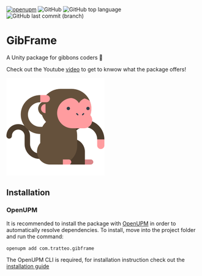 [![openupm](https://img.shields.io/npm/v/com.tratteo.gibframe?label=OpenUPM&registry_uri=https://package.openupm.com)](
https://openupm.com/packages/com.tratteo.gibframe/)
![GitHub](https://img.shields.io/github/license/tratteo/GibFrame?color=orange&label=License)
![GitHub top language](https://img.shields.io/github/languages/top/tratteo/GibFrame?color=5027d5&label=C%23&logo=.net)
![GitHub last commit (branch)](https://img.shields.io/github/last-commit/tratteo/GibFrame/main?label=Last%20commit&color=brightgreen&logo=github)

# GibFrame
A Unity package for gibbons coders  🐒

Check out the Youtube [video](https://www.youtube.com/watch?v=gXSB7h1Bklg) to get to knwow what the package offers!
<p align="left">
  <img src="https://raw.githubusercontent.com/tratteo/GibFrame/main/logo.png" width=256>
</p>  

## Installation
### OpenUPM
It is recommended to install the package with [OpenUPM](https://openupm.com/) in order to automatically resolve dependencies.
To install, move into the project folder and run the command:
```shell
openupm add com.tratteo.gibframe
```
The OpenUPM CLI is required, for installation instruction check out the [installation guide](https://github.com/openupm/openupm-cli#installation)
